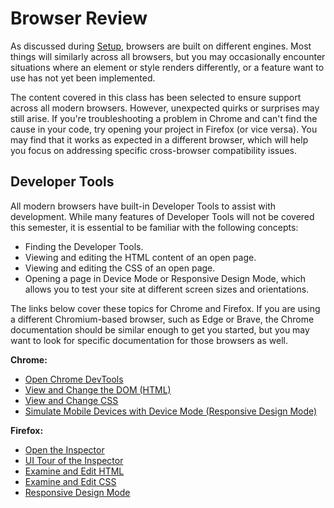 # Browser Review

As discussed during [Setup](../../setup), browsers are built on different engines. Most things will similarly across all browsers, but you may occasionally encounter situations where an element or style renders differently, or a feature want to use has not yet been implemented.

The content covered in this class has been selected to ensure support across all modern browsers. However, unexpected quirks or surprises may still arise. If you're troubleshooting a problem in Chrome and can't find the cause in your code, try opening your project in Firefox (or vice versa). You may find that it works as expected in a different browser, which will help you focus on addressing specific cross-browser compatibility issues.

## Developer Tools

All modern browsers have built-in Developer Tools to assist with development. While many features of Developer Tools will not be covered this semester, it is essential to be familiar with the following concepts:

- Finding the Developer Tools.
- Viewing and editing the HTML content of an open page.
- Viewing and editing the CSS of an open page.
- Opening a page in Device Mode or Responsive Design Mode, which allows you to test your site at different screen sizes and orientations.

The links below cover these topics for Chrome and Firefox. If you are using a different Chromium-based browser, such as Edge or Brave, the Chrome documentation should be similar enough to get you started, but you may want to look for specific documentation for those browsers as well.

**Chrome:**

- [Open Chrome DevTools](https://developer.chrome.com/docs/devtools/open)
- [View and Change the DOM (HTML)](https://developer.chrome.com/docs/devtools/dom)
- [View and Change CSS](https://developer.chrome.com/docs/devtools/css)
- [Simulate Mobile Devices with Device Mode (Responsive Design Mode)](https://developer.chrome.com/docs/devtools/device-mode)

**Firefox:**

- [Open the Inspector](https://firefox-source-docs.mozilla.org/devtools-user/page_inspector/how_to/open_the_inspector/index.html)
- [UI Tour of the Inspector](https://firefox-source-docs.mozilla.org/devtools-user/page_inspector/ui_tour/index.html)
- [Examine and Edit HTML](https://firefox-source-docs.mozilla.org/devtools-user/page_inspector/how_to/examine_and_edit_html/index.html)
- [Examine and Edit CSS](https://firefox-source-docs.mozilla.org/devtools-user/page_inspector/how_to/examine_and_edit_css/index.html)
- [Responsive Design Mode](https://firefox-source-docs.mozilla.org/devtools-user/responsive_design_mode/)
